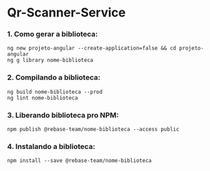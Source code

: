 # Qr-Scanner-Service

### 1. Como gerar a biblioteca:

```
ng new projeto-angular --create-application=false && cd projeto-angular
ng g library nome-biblioteca
```

### 2. Compilando a biblioteca:

```
ng build nome-biblioteca --prod
ng lint nome-biblioteca
```

### 3. Liberando biblioteca pro NPM:

```
npm publish @rebase-team/nome-biblioteca --access public
```

### 4. Instalando a biblioteca:

```
npm install --save @rebase-team/nome-biblioteca
```
